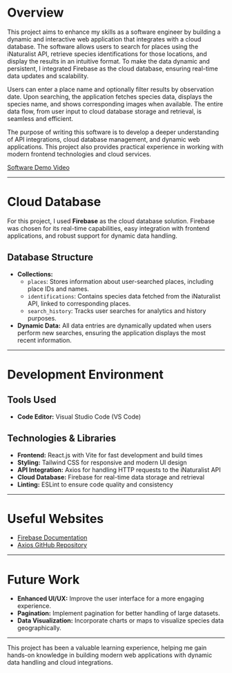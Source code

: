 # Overview

This project aims to enhance my skills as a software engineer by building a dynamic and interactive web application that integrates with a cloud database. The software allows users to search for places using the iNaturalist API, retrieve species identifications for those locations, and display the results in an intuitive format. To make the data dynamic and persistent, I integrated Firebase as the cloud database, ensuring real-time data updates and scalability.

Users can enter a place name and optionally filter results by observation date. Upon searching, the application fetches species data, displays the species name, and shows corresponding images when available. The entire data flow, from user input to cloud database storage and retrieval, is seamless and efficient.

The purpose of writing this software is to develop a deeper understanding of API integrations, cloud database management, and dynamic web applications. This project also provides practical experience in working with modern frontend technologies and cloud services.

[Software Demo Video](http://youtube.link.goes.here)

---

# Cloud Database

For this project, I used **Firebase** as the cloud database solution. Firebase was chosen for its real-time capabilities, easy integration with frontend applications, and robust support for dynamic data handling.

## Database Structure
- **Collections:**
  - `places`: Stores information about user-searched places, including place IDs and names.
  - `identifications`: Contains species data fetched from the iNaturalist API, linked to corresponding places.
  - `search_history`: Tracks user searches for analytics and history purposes.
- **Dynamic Data:** All data entries are dynamically updated when users perform new searches, ensuring the application displays the most recent information.

---

# Development Environment

## Tools Used
- **Code Editor:** Visual Studio Code (VS Code)  

## Technologies & Libraries
- **Frontend:** React.js with Vite for fast development and build times
- **Styling:** Tailwind CSS for responsive and modern UI design
- **API Integration:** Axios for handling HTTP requests to the iNaturalist API
- **Cloud Database:** Firebase for real-time data storage and retrieval
- **Linting:** ESLint to ensure code quality and consistency

---

# Useful Websites
- [Firebase Documentation](https://firebase.google.com/docs)
- [Axios GitHub Repository](https://github.com/axios/axios)
---

# Future Work

- **Enhanced UI/UX:** Improve the user interface for a more engaging experience.
- **Pagination:** Implement pagination for better handling of large datasets.
- **Data Visualization:** Incorporate charts or maps to visualize species data geographically.

---

This project has been a valuable learning experience, helping me gain hands-on knowledge in building modern web applications with dynamic data handling and cloud integrations.
